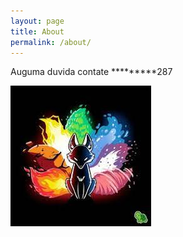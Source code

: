 ```yaml
---
layout: page
title: About
permalink: /about/
---
```


Auguma duvida contate *********287

[jekyll-organization]: https://github.com/jekyll
![](assets/download.jpg)
